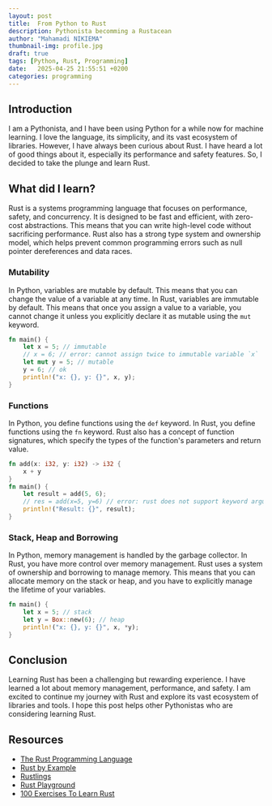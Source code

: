 ```yaml
---
layout: post
title:  From Python to Rust
description: Pythonista becomming a Rustacean
author: "Mahamadi NIKIEMA"
thumbnail-img: profile.jpg
draft: true
tags: [Python, Rust, Programming]
date:   2025-04-25 21:55:51 +0200
categories: programming
---
```


## Introduction

I am a Pythonista, and I have been using Python for a while now for machine learning. I love the language, its simplicity, and its vast ecosystem of libraries. However, I have always been curious about Rust. I have heard a lot of good things about it, especially its performance and safety features. So, I decided to take the plunge and learn Rust.

## What did I learn?

Rust is a systems programming language that focuses on performance, safety, and concurrency. It is designed to be fast and efficient, with zero-cost abstractions. This means that you can write high-level code without sacrificing performance. Rust also has a strong type system and ownership model, which helps prevent common programming errors such as null pointer dereferences and data races.

### Mutability

In Python, variables are mutable by default. This means that you can change the value of a variable at any time. In Rust, variables are immutable by default. This means that once you assign a value to a variable, you cannot change it unless you explicitly declare it as mutable using the `mut` keyword.

```rust
fn main() {
    let x = 5; // immutable
    // x = 6; // error: cannot assign twice to immutable variable `x`
    let mut y = 5; // mutable
    y = 6; // ok
    println!("x: {}, y: {}", x, y);
}
```
### Functions 
In Python, you define functions using the `def` keyword. In Rust, you define functions using the `fn` keyword. Rust also has a concept of function signatures, which specify the types of the function's parameters and return value.

```rust
fn add(x: i32, y: i32) -> i32 {
    x + y
}
fn main() {
    let result = add(5, 6);
    // res = add(x=5, y=6) // error: rust does not support keyword arguments
    println!("Result: {}", result);
}
```

### Stack, Heap and Borrowing

In Python, memory management is handled by the garbage collector. In Rust, you have more control over memory management. Rust uses a system of ownership and borrowing to manage memory. This means that you can allocate memory on the stack or heap, and you have to explicitly manage the lifetime of your variables.

```rust
fn main() {
    let x = 5; // stack
    let y = Box::new(6); // heap
    println!("x: {}, y: {}", x, *y);
}
```


## Conclusion
Learning Rust has been a challenging but rewarding experience. I have learned a lot about memory management, performance, and safety. I am excited to continue my journey with Rust and explore its vast ecosystem of libraries and tools. I hope this post helps other Pythonistas who are considering learning Rust.
## Resources
- [The Rust Programming Language](https://doc.rust-lang.org/book/)
- [Rust by Example](https://doc.rust-lang.org/rust-by-example/)
- [Rustlings](https://rustlings.rs/)
- [Rust Playground](https://play.rust-lang.org/)
- [100 Exercises To Learn Rust](https://rust-exercises.com/100-exercises/)